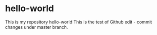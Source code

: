 # hello-world
This is my repository hello-world
This is the test of Github edit - commit changes under master branch.
